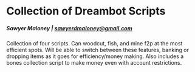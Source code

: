 # Collection of Dreambot Scripts
##### Sawyer Maloney | sawyerdmaloney@gmail.com
Collection of four scripts. Can woodcut, fish, and mine f2p at the most efficient spots. Will be able to switch between these features, banking or dropping items as it goes for efficiency/money making. Also includes a bones collection script to make money even with account restrictions.